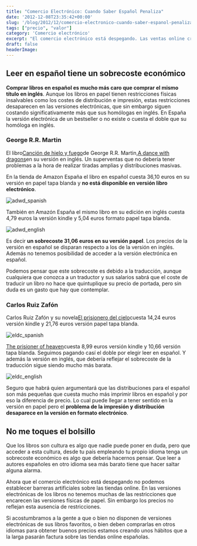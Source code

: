 ```yaml
---
title: "Comercio Electrónico: Cuando Saber Español Penaliza"
date: '2012-12-08T23:35:42+00:00'
slug: '/blog/2012/12/comercio-electronico-cuando-saber-espanol-penaliza'
tags: ["precio", "valor"]
category: 'Comercio electrónico'
excerpt: "El comercio electrónico está despegando. Las ventas online crecen sin parar. Los consumidores cada vez tenemos más sitios web donde comprar, más competencia y mejores precios… excepto para los que solo hablan español."
draft: false
headerImage: 
---
```

## Leer en español tiene un sobrecoste económico

**Comprar libros en español es mucho más caro que comprar el mismo título en inglés**. Aunque los libros en papel tienen restricciones físicas insalvables como los costes de distribución e impresión, estas restricciones desaparecen en las versiones electrónicas, que sin embargo siguen costando significativamente más que sus homólogas en inglés. En España la versión electrónica de un bestseller o no existe o cuesta el doble que su homóloga en inglés.

### George R.R. Martin

El libro[Canción de hielo y fuego](http://www.amazon.es/Canci%C3%B3n-hielo-fuego-dragones-Gigamesh/dp/8496208958)de George R.R. Martin,[A dance with dragons](http://www.amazon.es/Dance-Dragons-Book-Song-Fire/dp/0006486118/)en su versión en inglés. Un superventas que no debería tener problemas a la hora de realizar tiradas amplias y distribuciones masivas.

En la tienda de Amazon España el libro en español cuesta 36,10 euros en su versión en papel tapa blanda y **no está disponible en versión libro electrónico**.

![adwd_spanish](http://static.squarespace.com/static/5303797ae4b0c6ad9e43f072/5303ce80e4b0400995a883d6/5303cf51e4b0400995a88c53/1392758609422/adwd_spanish-650x320.png?format=original)























También en Amazón España el mismo libro en su edición en inglés cuesta 4,79 euros la versión kindle y 5,04 euros formato papel tapa blanda.

![adwd_english](http://static.squarespace.com/static/5303797ae4b0c6ad9e43f072/5303ce80e4b0400995a883d6/5303cf51e4b0400995a88c56/1392758609617/adwd_english-650x330.png?format=original)























Es decir **un sobrecoste 31,06 euros en su versión papel**. Los precios de la versión en español se disparan respecto a los de la versión en inglés. Además no tenemos posibilidad de acceder a la versión electrónica en español.

Podemos pensar que este sobrecoste es debido a la traducción, aunque cualquiera que conozca a un traductor y sus salarios sabrá que el coste de traducir un libro no hace que quintuplique su precio de portada, pero sin duda es un gasto que hay que contemplar.

### Carlos Ruiz Zafón

Carlos Ruiz Zafón y su novela[El prisionero del cielo](http://www.amazon.es/Prisionero-Autores-Espa%C3%B1oles-Iberoamer-ebook/dp/B00885UIF6/)cuesta 14,24 euros versión kindle y 21,76 euros versión papel tapa blanda.

![eldc_spanish](http://static.squarespace.com/static/5303797ae4b0c6ad9e43f072/5303ce80e4b0400995a883d6/5303cf51e4b0400995a88c59/1392758609820/eldc_spanish-650x238.png?format=original)

















[The prisioner of heaven](http://www.amazon.es/The-Prisoner-Heaven-A-Novel/dp/0062206281)cuesta 8,99 euros versión kindle y 10,66 versión tapa blanda. Seguimos pagando casí el doble por elegir leer en español. Y además la versión en inglés, que debería reflejar el sobrecoste de la traducción sigue siendo mucho más barata.

![eldc_english](http://static.squarespace.com/static/5303797ae4b0c6ad9e43f072/5303ce80e4b0400995a883d6/5303cf52e4b0400995a88c5d/1392758610019/eldc_english-650x304.png?format=original)





















Seguro que habrá quien argumentará que las distribuciones para el español son más pequeñas que cuesta mucho más imprimir libros en español y por eso la diferencia de precio. Lo cual puede llegar a tener sentido en la versión en papel pero el **problema de la impresión y distribución desaparece en la versión en formato electrónico**.

## No me toques el bolsillo

Que los libros son cultura es algo que nadie puede poner en duda, pero que acceder a esta cultura, desde tu país empleando tu propio idioma tenga un sobrecoste económico es algo que debería hacernos pensar. Que leer a autores españoles en otro idioma sea más barato tiene que hacer saltar alguna alarma.

Ahora que el comercio electrónico está despegando no podemos establecer barreras artificiales sobre las tiendas online. En las versiones electrónicas de los libros no tenemos muchas de las restricciones que encarecen las versiones físicas de papel. Sin embargo los precios no reflejan esta ausencia de restricciones.

Si acostumbramos a la gente a que o bien no disponen de versiones electrónicas de sus libros favoritos, o bien deben comprarlas en otros idiomas para obtener buenos precios estamos creando unos hábitos que a la larga pasarán factura sobre las tiendas online españolas.


